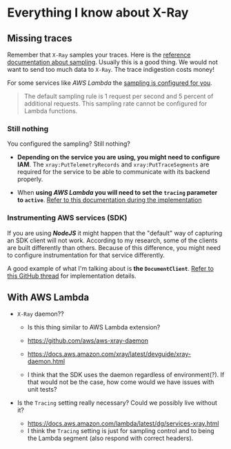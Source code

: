 # Everything I know about X-Ray

## Missing traces

Remember that `X-Ray` samples your traces. Here is the [reference documentation about sampling](https://docs.aws.amazon.com/xray/latest/devguide/xray-concepts.html#xray-concepts-sampling).
Usually this is a good thing. We would not want to send too much data to `X-Ray`. The trace indigestion costs money!

For some services like _AWS Lambda_ the [sampling is configured for you](https://docs.aws.amazon.com/lambda/latest/dg/services-xray.html).

> The default sampling rule is 1 request per second and 5 percent of additional requests. This sampling rate cannot be configured for Lambda functions.

### Still nothing

You configured the sampling? Still nothing?

- **Depending on the service you are using, you might need to configure IAM**.
  The `xray:PutTelemetryRecords` and `xray:PutTraceSegments` are required for the service to be able to communicate with its backend properly.

- When **using _AWS Lambda_ you will need to set the `tracing` parameter to `active`**. [Refer to this documentation during the implementation](https://github.com/aws/aws-xray-sdk-node/blob/master/packages/core/README.md#usage-in-aws-lambda)

### Instrumenting AWS services (SDK)

If you are using **_NodeJS_** it might happen that the "default" way of capturing an SDK client will not work.
According to my research, some of the clients are built differently than others. Because of this difference, you might need to configure instrumentation for that service differently.

A good example of what I'm talking about is **the `DocumentClient`**. [Refer to this GitHub thread](https://github.com/aws/aws-xray-sdk-node/issues/23) for implementation details.

## With AWS Lambda

- `X-Ray` daemon??

  - Is this thing similar to AWS Lambda extension?
  - https://github.com/aws/aws-xray-daemon
  - https://docs.aws.amazon.com/xray/latest/devguide/xray-daemon.html

  - I think that the SDK uses the daemon regardless of environment(?). If that would not be the case, how come would we have issues with unit tests?

- Is the `Tracing` setting really necessary? Could we possibly live without it?
  - https://docs.aws.amazon.com/lambda/latest/dg/services-xray.html
  - I think the `Tracing` setting is just for sampling control and to being the Lambda segment (also respond with correct headers).
